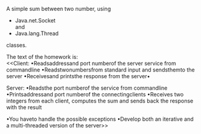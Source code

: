 A simple sum between two number, using
<ul>
  <li>
    Java.net.Socket
  </li>
  and
  <li>
    Java.lang.Thread
  </li>
  </ul>
  classes.
  
The text of the homework is:<br>
<<Client:
•Readsaddressand port numberof the server service from commandline
•Readstwonumbersfrom standard input and sendsthemto the server
•Receivesand printsthe response from the server•

Server:
•Readsthe port numberof the service from commandline
•Printsaddressand port numberof the connectingclients
•Receives two integers from each client, computes the sum and sends back the response with the result

•You haveto handle the possible exceptions
•Develop both an iterative and a multi-threaded version of the server>>

